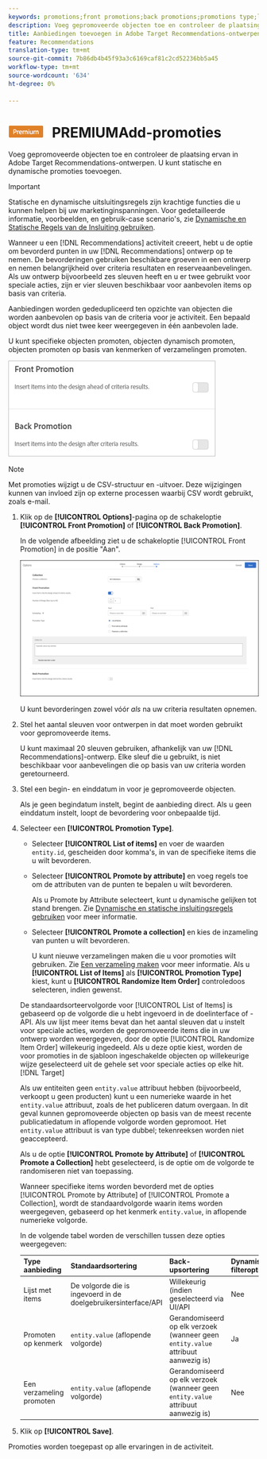 ```yaml
---
keywords: promotions;front promotions;back promotions;promotions type;list of items;promote by attribute;promote a collection
description: Voeg gepromoveerde objecten toe en controleer de plaatsing ervan in Adobe Target Recommendations-ontwerpen. U kunt statische en dynamische promoties toevoegen.
title: Aanbiedingen toevoegen in Adobe Target Recommendations-ontwerpen.
feature: Recommendations
translation-type: tm+mt
source-git-commit: 7b86db4b45f93a3c6169caf81c2cd52236bb5a45
workflow-type: tm+mt
source-wordcount: '634'
ht-degree: 0%

---
```



# ![](/help/assets/premium.png) PREMIUMAdd-promoties

Voeg gepromoveerde objecten toe en controleer de plaatsing ervan in Adobe Target Recommendations-ontwerpen. U kunt statische en dynamische promoties toevoegen.

>[!IMPORTANT]
>
>Statische en dynamische uitsluitingsregels zijn krachtige functies die u kunnen helpen bij uw marketinginspanningen. Voor gedetailleerde informatie, voorbeelden, en gebruik-case scenario&#39;s, zie [Dynamische en Statische Regels van de Insluiting gebruiken](/help/c-recommendations/c-algorithms/use-dynamic-and-static-inclusion-rules.md#concept_4CB5C0FA705D4E449BD0B37B3D987F9F).

Wanneer u een [!DNL Recommendations] activiteit creeert, hebt u de optie om bevorderd punten in uw [!DNL Recommendations] ontwerp op te nemen. De bevorderingen gebruiken beschikbare groeven in een ontwerp en nemen belangrijkheid over criteria resultaten en reserveaanbevelingen. Als uw ontwerp bijvoorbeeld zes sleuven heeft en u er twee gebruikt voor speciale acties, zijn er vier sleuven beschikbaar voor aanbevolen items op basis van criteria.

Aanbiedingen worden gededupliceerd ten opzichte van objecten die worden aanbevolen op basis van de criteria voor je activiteit. Een bepaald object wordt dus niet twee keer weergegeven in één aanbevolen lade.

U kunt specifieke objecten promoten, objecten dynamisch promoten, objecten promoten op basis van kenmerken of verzamelingen promoten.

![](assets/add_promotion_toggles.png)

>[!NOTE]
>
>Met promoties wijzigt u de CSV-structuur en -uitvoer. Deze wijzigingen kunnen van invloed zijn op externe processen waarbij CSV wordt gebruikt, zoals e-mail.

1. Klik op de **[!UICONTROL Options]**-pagina op de schakeloptie **[!UICONTROL Front Promotion]** of **[!UICONTROL Back Promotion]**.

   In de volgende afbeelding ziet u de schakeloptie [!UICONTROL Front Promotion] in de positie &quot;Aan&quot;.

   ![Voorste-promotieopties toevoegen](/help/c-recommendations/t-create-recs-activity/assets/add_promotion_front.png)

   U kunt bevorderingen zowel vóór *als* na uw criteria resultaten opnemen.
1. Stel het aantal sleuven voor ontwerpen in dat moet worden gebruikt voor gepromoveerde items.

   U kunt maximaal 20 sleuven gebruiken, afhankelijk van uw [!DNL Recommendations]-ontwerp. Elke sleuf die u gebruikt, is niet beschikbaar voor aanbevelingen die op basis van uw criteria worden geretourneerd.

1. Stel een begin- en einddatum in voor je gepromoveerde objecten.

   Als je geen begindatum instelt, begint de aanbieding direct. Als u geen einddatum instelt, loopt de bevordering voor onbepaalde tijd.

1. Selecteer een **[!UICONTROL Promotion Type]**.

   * Selecteer **[!UICONTROL List of items]** en voer de waarden `entity.id`, gescheiden door komma&#39;s, in van de specifieke items die u wilt bevorderen.

   * Selecteer **[!UICONTROL Promote by attribute]** en voeg regels toe om de attributen van de punten te bepalen u wilt bevorderen.

      Als u Promote by Attribute selecteert, kunt u dynamische gelijken tot stand brengen. Zie [Dynamische en statische insluitingsregels gebruiken](/help/c-recommendations/c-algorithms/use-dynamic-and-static-inclusion-rules.md#concept_4CB5C0FA705D4E449BD0B37B3D987F9F) voor meer informatie.

   * Selecteer **[!UICONTROL Promote a collection]** en kies de inzameling van punten u wilt bevorderen.

      U kunt nieuwe verzamelingen maken die u voor promoties wilt gebruiken. Zie [Een verzameling maken](/help/c-recommendations/c-products/collections.md#task_1256DFF6842141FCAADD9E1428EF7F08) voor meer informatie.
   Als u **[!UICONTROL List of Items]** als **[!UICONTROL Promotion Type]** kiest, kunt u **[!UICONTROL Randomize Item Order]** controledoos selecteren, indien gewenst.

   De standaardsorteervolgorde voor [!UICONTROL List of Items] is gebaseerd op de volgorde die u hebt ingevoerd in de doelinterface of -API. Als uw lijst meer items bevat dan het aantal sleuven dat u instelt voor speciale acties, worden de gepromoveerde items die in uw ontwerp worden weergegeven, door de optie [!UICONTROL Randomize Item Order] willekeurig ingedeeld. Als u deze optie kiest, worden de voor promoties in de sjabloon ingeschakelde objecten op willekeurige wijze geselecteerd uit de gehele set voor speciale acties op elke hit.[!DNL Target]

   Als uw entiteiten geen `entity.value` attribuut hebben (bijvoorbeeld, verkoopt u geen producten) kunt u een numerieke waarde in het `entity.value` attribuut, zoals de het publiceren datum overgaan. In dit geval kunnen gepromoveerde objecten op basis van de meest recente publicatiedatum in aflopende volgorde worden gepromoot. Het `entity.value` attribuut is van type dubbel; tekenreeksen worden niet geaccepteerd.

   Als u de optie **[!UICONTROL Promote by Attribute]** of **[!UICONTROL Promote a Collection]** hebt geselecteerd, is de optie om de volgorde te randomiseren niet van toepassing.

   Wanneer specifieke items worden bevorderd met de opties [!UICONTROL Promote by Attribute] of [!UICONTROL Promote a Collection], wordt de standaardvolgorde waarin items worden weergegeven, gebaseerd op het kenmerk `entity.value`, in aflopende numerieke volgorde.

   In de volgende tabel worden de verschillen tussen deze opties weergegeven:

   | Type aanbieding | Standaardsortering | Back-upsortering | Dynamische filteroptie |
   | --- | --- | --- | --- |
   | Lijst met items | De volgorde die is ingevoerd in de doelgebruikersinterface/API | Willekeurig (indien geselecteerd via UI/API | Nee |
   | Promoten op kenmerk | `entity.value` (aflopende volgorde) | Gerandomiseerd op elk verzoek (wanneer geen `entity.value` attribuut aanwezig is) | Ja |
   | Een verzameling promoten | `entity.value` (aflopende volgorde) | Gerandomiseerd op elk verzoek (wanneer geen `entity.value` attribuut aanwezig is) | Nee |

1. Klik op **[!UICONTROL Save]**.

Promoties worden toegepast op alle ervaringen in de activiteit.
